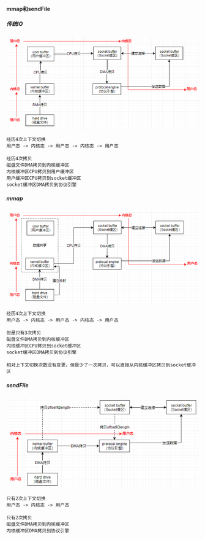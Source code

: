 #### mmap和sendFile

##### 传统IO

![传统IO](./传统IO.png)

```
经历4次上下文切换
用户态 -> 内核态 -> 用户态 -> 内核态 -> 用户态

经历4次拷贝
磁盘文件DMA拷贝到内核缓冲区
内核缓冲区CPU拷贝到用户缓冲区
用户缓冲区CPU拷贝到socket缓冲区
socket缓冲区DMA拷贝到协议引擎
```

##### mmap

![mmap](./mmap.png)

```
经历4次上下文切换
用户态 -> 内核态 -> 用户态 -> 内核态 -> 用户态

但是只有3次拷贝
磁盘文件DMA拷贝到内核缓冲区
内核缓冲区CPU拷贝到socket缓冲区
socket缓冲区DMA拷贝到协议引擎

相对上下文切换次数没有变更，但是少了一次拷贝，可以直接从内核缓冲区拷贝到socket缓冲区
```

##### sendFile

![sendFile](./sendFile.png)

```
只有2次上下文切换
用户态 -> 内核态 -> 用户态

只有2次拷贝
磁盘文件DMA拷贝到内核缓冲区
内核缓冲区DMA拷贝到协议引擎
```

